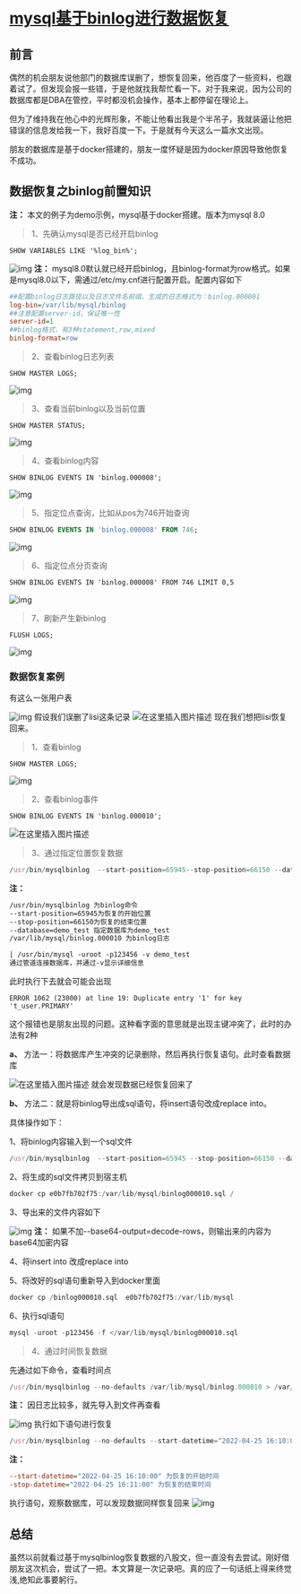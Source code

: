 # [mysql基于binlog进行数据恢复](https://segmentfault.com/a/1190000041920325)

## 前言

偶然的机会朋友说他部门的数据库误删了，想恢复回来，他百度了一些资料，也跟着试了。但发现会报一些错，于是他就找我帮忙看一下。对于我来说，因为公司的数据库都是DBA在管控，平时都没机会操作，基本上都停留在理论上。

但为了维持我在他心中的光辉形象，不能让他看出我是个半吊子，我就装逼让他把错误的信息发给我一下，我好百度一下。于是就有今天这么一篇水文出现。

朋友的数据库是基于docker搭建的，朋友一度怀疑是因为docker原因导致他恢复不成功。

## 数据恢复之binlog前置知识

**注：** 本文的例子为demo示例，mysql基于docker搭建。版本为mysql 8.0

> 1、先确认mysql是否已经开启binlog

```gams
SHOW VARIABLES LIKE '%log_bin%';
```

![img](mysql基于binlog进行数据恢复.assets/1460000041920327.png)
**注：** mysql8.0默认就已经开启binlog，且binlog-format为row格式。如果是mysql8.0以下，需通过/etc/my.cnf进行配置开启。配置内容如下

```ini
##配置binlog日志路径以及日志文件名前缀、生成的日志格式为：binlog.000001
log-bin=/var/lib/mysql/binlog
##注意配置server-id，保证唯一性
server-id=1
##binlog格式，有3种statement,row,mixed
binlog-format=row
```

> 2、查看binlog日志列表

```crmsh
SHOW MASTER LOGS;
```

![img](mysql基于binlog进行数据恢复.assets/1460000041920328.png)

> 3、查看当前binlog以及当前位置

```crmsh
SHOW MASTER STATUS; 
```

![img](mysql基于binlog进行数据恢复.assets/1460000041920329.png)

> 4、查看binlog内容

```1c
SHOW BINLOG EVENTS IN 'binlog.000008'; 
```

![img](mysql基于binlog进行数据恢复.assets/1460000041920330.png)

> 5、指定位点查询，比如从pos为746开始查询

```sql
SHOW BINLOG EVENTS IN 'binlog.000008' FROM 746;
```

![img](mysql基于binlog进行数据恢复.assets/1460000041920331.png)

> 6、指定位点分页查询

```apache
SHOW BINLOG EVENTS IN 'binlog.000008' FROM 746 LIMIT 0,5
```

![img](mysql基于binlog进行数据恢复.assets/1460000041920332.png)

> 7、刷新产生新binlog

```abnf
FLUSH LOGS; 
```

![img](mysql基于binlog进行数据恢复.assets/1460000041920333.png)

### 数据恢复案例

有这么一张用户表

![img](mysql基于binlog进行数据恢复.assets/1460000041920334.png)
假设我们误删了lisi这条记录
![在这里插入图片描述](mysql基于binlog进行数据恢复.assets/1460000041920335.png)
现在我们想把lisi恢复回来。

> 1、查看binlog

```crmsh
SHOW MASTER LOGS; 
```

![img](mysql基于binlog进行数据恢复.assets/1460000041920336.png)

> 2、查看binlog事件

```1c
SHOW BINLOG EVENTS IN 'binlog.000010'; 
```

![在这里插入图片描述](mysql基于binlog进行数据恢复.assets/1460000041920337.png)

> 3、通过指定位置恢复数据

```awk
/usr/bin/mysqlbinlog  --start-position=65945--stop-position=66150 --database=demo_test  /var/lib/mysql/binlog.000010 | /usr/bin/mysql -uroot -p123456 -v demo_test
```

**注：**

```xml
/usr/bin/mysqlbinlog 为binlog命令
--start-position=65945为恢复的开始位置
--stop-position=66150为恢复的结束位置
--database=demo_test 指定数据库为demo_test
/var/lib/mysql/binlog.000010 为binlog日志

| /usr/bin/mysql -uroot -p123456 -v demo_test
通过管道连接数据库，并通过-v显示详细信息
```

此时执行下去就会可能会出现

```subunit
ERROR 1062 (23000) at line 19: Duplicate entry '1' for key 't_user.PRIMARY'
```

这个报错也是朋友出现的问题。这种看字面的意思就是出现主键冲突了，此时的办法有2种

**a、** 方法一：将数据库产生冲突的记录删除，然后再执行恢复语句。此时查看数据库

![在这里插入图片描述](mysql基于binlog进行数据恢复.assets/1460000041920338.png)
就会发现数据已经恢复回来了

**b、** 方法二：就是将binlog导出成sql语句，将insert语句改成replace into。

具体操作如下：

1、将binlog内容输入到一个sql文件

```awk
/usr/bin/mysqlbinlog  --start-position=65945 --stop-position=66150 --database=demo_test --base64-output=decode-rows -v  /var/lib/mysql/binlog.000010 --result-file=/var/lib/mysql/binlog000010.sql
```

2、将生成的sql文件拷贝到宿主机

```awk
docker cp e0b7fb702f75:/var/lib/mysql/binlog000010.sql /
```

3、导出来的文件内容如下

![img](mysql基于binlog进行数据恢复.assets/1460000041920339.png)
**注：** 如果不加--base64-output=decode-rows，则输出来的内容为base64加密内容

4、将insert into 改成replace into

5、将改好的sql语句重新导入到docker里面

```awk
docker cp /binlog000010.sql  e0b7fb702f75:/var/lib/mysql
```

6、执行sql语句

```awk
mysql -uroot -p123456 -f </var/lib/mysql/binlog000010.sql
```

> 4、通过时间恢复数据

先通过如下命令，查看时间点

```awk
/usr/bin/mysqlbinlog --no-defaults /var/lib/mysql/binlog.000010 > /var/lib/mysql/bin_log000010.sql
```

**注：** 因日志比较多，就先导入到文件再查看

![img](mysql基于binlog进行数据恢复.assets/1460000041920340.png)
执行如下语句进行恢复

```awk
/usr/bin/mysqlbinlog --no-defaults --start-datetime="2022-04-25 16:10:00" --stop-datetime="2022-04-25 16:11:00" --database=demo_test /var/lib/mysql/binlog.000010 | /usr/bin/mysql -uroot -p123456 -v demo_test
```

**注：**

```ini
--start-datetime="2022-04-25 16:10:00" 为恢复的开始时间
-stop-datetime="2022-04-25 16:11:00" 为恢复的结束时间
```

执行语句，观察数据库，可以发现数据同样恢复回来
![img](mysql基于binlog进行数据恢复.assets/1460000041920341.png)

## 总结

虽然以前就看过基于mysqlbinlog恢复数据的八股文，但一直没有去尝试。刚好借朋友这次机会，尝试了一把。本文算是一次记录吧。真的应了一句话纸上得来终觉浅,绝知此事要躬行。